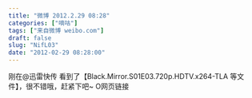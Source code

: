 ```yaml
---
title: "微博 2012.2.29 08:28"
categories: ["嘀咕"]
tags: ["来自微博 weibo.com"]
draft: false
slug: "NifL03"
date: "2012-02-29 08:28:00"
---
```


<p>刚在@迅雷快传 看到了【Black.Mirror.S01E03.720p.HDTV.x264-TLA 等文件】，很不错哦，赶紧下吧~  O网页链接 ​​​​</p>
